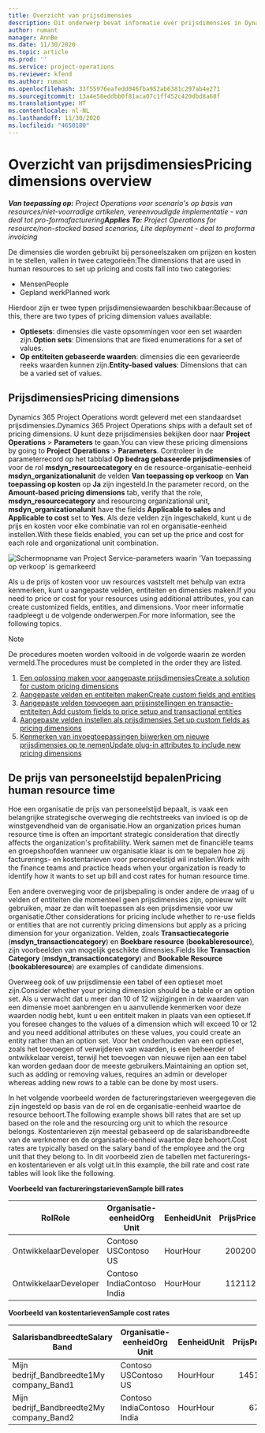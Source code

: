 ```yaml
---
title: Overzicht van prijsdimensies
description: Dit onderwerp bevat informatie over prijsdimensies in Dynamics 365 Project Operations.
author: rumant
manager: AnnBe
ms.date: 11/30/2020
ms.topic: article
ms.prod: ''
ms.service: project-operations
ms.reviewer: kfend
ms.author: rumant
ms.openlocfilehash: 33f55976eafedd046fba952ab6381c297ab4e271
ms.sourcegitcommit: 13a4e58eddbb0f81aca07c1ff452c420dbd8a68f
ms.translationtype: HT
ms.contentlocale: nl-NL
ms.lasthandoff: 11/30/2020
ms.locfileid: "4650180"
---
```

# <a name="pricing-dimensions-overview"></a><span data-ttu-id="3c27b-103">Overzicht van prijsdimensies</span><span class="sxs-lookup"><span data-stu-id="3c27b-103">Pricing dimensions overview</span></span>

<span data-ttu-id="3c27b-104">_**Van toepassing op:** Project Operations voor scenario's op basis van resources/niet-voorradige artikelen, vereenvoudigde implementatie - van deal tot pro-formafacturering_</span><span class="sxs-lookup"><span data-stu-id="3c27b-104">_**Applies To:** Project Operations for resource/non-stocked based scenarios, Lite deployment - deal to proforma invoicing_</span></span>

<span data-ttu-id="3c27b-105">De dimensies die worden gebruikt bij personeelszaken om prijzen en kosten in te stellen, vallen in twee categorieën:</span><span class="sxs-lookup"><span data-stu-id="3c27b-105">The dimensions that are used in human resources to set up pricing and costs fall into two categories:</span></span>

- <span data-ttu-id="3c27b-106">Mensen</span><span class="sxs-lookup"><span data-stu-id="3c27b-106">People</span></span>
- <span data-ttu-id="3c27b-107">Gepland werk</span><span class="sxs-lookup"><span data-stu-id="3c27b-107">Planned work</span></span>

<span data-ttu-id="3c27b-108">Hierdoor zijn er twee typen prijsdimensiewaarden beschikbaar:</span><span class="sxs-lookup"><span data-stu-id="3c27b-108">Because of this, there are two types of pricing dimension values available:</span></span>

- <span data-ttu-id="3c27b-109">**Optiesets**: dimensies die vaste opsommingen voor een set waarden zijn.</span><span class="sxs-lookup"><span data-stu-id="3c27b-109">**Option sets**: Dimensions that are fixed enumerations for a set of values.</span></span>
- <span data-ttu-id="3c27b-110">**Op entiteiten gebaseerde waarden**: dimensies die een gevarieerde reeks waarden kunnen zijn.</span><span class="sxs-lookup"><span data-stu-id="3c27b-110">**Entity-based values**: Dimensions that can be a varied set of values.</span></span>

## <a name="pricing-dimensions"></a><span data-ttu-id="3c27b-111">Prijsdimensies</span><span class="sxs-lookup"><span data-stu-id="3c27b-111">Pricing dimensions</span></span>

<span data-ttu-id="3c27b-112">Dynamics 365 Project Operations wordt geleverd met een standaardset prijsdimensies.</span><span class="sxs-lookup"><span data-stu-id="3c27b-112">Dynamics 365 Project Operations ships with a default set of pricing dimensions.</span></span> <span data-ttu-id="3c27b-113">U kunt deze prijsdimensies bekijken door naar **Project Operations** > **Parameters** te gaan.</span><span class="sxs-lookup"><span data-stu-id="3c27b-113">You can view these pricing dimensions by going to **Project Operations** > **Parameters**.</span></span> <span data-ttu-id="3c27b-114">Controleer in de parameterrecord op het tabblad **Op bedrag gebaseerde prijsdimensies** of voor de rol **msdyn_resourcecategory** en de resource-organisatie-eenheid **msdyn_organizationalunit** de velden **Van toepassing op verkoop** en **Van toepassing op kosten** op **Ja** zijn ingesteld.</span><span class="sxs-lookup"><span data-stu-id="3c27b-114">In the parameter record, on the **Amount-based pricing dimensions** tab, verify that the role, **msdyn_resourcecategory** and resourcing organizational unit, **msdyn_organizationalunit** have the fields **Applicable to sales** and **Applicable to cost** set to **Yes**.</span></span> <span data-ttu-id="3c27b-115">Als deze velden zijn ingeschakeld, kunt u de prijs en kosten voor elke combinatie van rol en organisatie-eenheid instellen.</span><span class="sxs-lookup"><span data-stu-id="3c27b-115">With these fields enabled, you can set up the price and cost for each role and organizational unit combination.</span></span>

![Schermopname van Project Service-parameters waarin 'Van toepassing op verkoop' is gemarkeerd](media/PS-OOB-parameters.png)

<span data-ttu-id="3c27b-117">Als u de prijs of kosten voor uw resources vaststelt met behulp van extra kenmerken, kunt u aangepaste velden, entiteiten en dimensies maken.</span><span class="sxs-lookup"><span data-stu-id="3c27b-117">If you need to price or cost for your resources using additional attributes, you can create customized fields, entities, and dimensions.</span></span> <span data-ttu-id="3c27b-118">Voor meer informatie raadpleegt u de volgende onderwerpen.</span><span class="sxs-lookup"><span data-stu-id="3c27b-118">For more information, see the following topics.</span></span> 
  
  > [!NOTE]
  > <span data-ttu-id="3c27b-119">De procedures moeten worden voltooid in de volgorde waarin ze worden vermeld.</span><span class="sxs-lookup"><span data-stu-id="3c27b-119">The procedures must be completed in the order they are listed.</span></span>

1. [<span data-ttu-id="3c27b-120">Een oplossing maken voor aangepaste prijsdimensies</span><span class="sxs-lookup"><span data-stu-id="3c27b-120">Create a solution for custom pricing dimensions</span></span>](../sales/create-solution-custompd.md)
2. [<span data-ttu-id="3c27b-121">Aangepaste velden en entiteiten maken</span><span class="sxs-lookup"><span data-stu-id="3c27b-121">Create custom fields and entities</span></span>](create-custom-fields-entities-pricing-dimensions.md)
3. [<span data-ttu-id="3c27b-122">Aangepaste velden toevoegen aan prijsinstellingen en transactie-entiteiten </span><span class="sxs-lookup"><span data-stu-id="3c27b-122">Add custom fields to price setup and transactional entities</span></span>](add-custom-fields-price-setup-transactional-entities.md)
4. [<span data-ttu-id="3c27b-123">Aangepaste velden instellen als prijsdimensies </span><span class="sxs-lookup"><span data-stu-id="3c27b-123">Set up custom fields as pricing dimensions</span></span>](set-up-custom-fields-pricing-dimensions.md)
5. [<span data-ttu-id="3c27b-124">Kenmerken van invoegtoepassingen bijwerken om nieuwe prijsdimensies op te nemen</span><span class="sxs-lookup"><span data-stu-id="3c27b-124">Update plug-in attributes to include new pricing dimensions</span></span>](update-plugin-attributes-pd.md)


## <a name="pricing-human-resource-time"></a><span data-ttu-id="3c27b-125">De prijs van personeelstijd bepalen</span><span class="sxs-lookup"><span data-stu-id="3c27b-125">Pricing human resource time</span></span>
<span data-ttu-id="3c27b-126">Hoe een organisatie de prijs van personeelstijd bepaalt, is vaak een belangrijke strategische overweging die rechtstreeks van invloed is op de winstgevendheid van de organisatie.</span><span class="sxs-lookup"><span data-stu-id="3c27b-126">How an organization prices human resource time is often an important strategic consideration that directly affects the organization's profitability.</span></span> <span data-ttu-id="3c27b-127">Werk samen met de financiële teams en groepshoofden wanneer uw organisatie klaar is om te bepalen hoe zij facturerings- en kostentarieven voor personeelstijd wil instellen.</span><span class="sxs-lookup"><span data-stu-id="3c27b-127">Work with the finance teams and practice heads when your organization is ready to identify how it wants to set up bill and cost rates for human resource time.</span></span>

<span data-ttu-id="3c27b-128">Een andere overweging voor de prijsbepaling is onder andere de vraag of u velden of entiteiten die momenteel geen prijsdimensies zijn, opnieuw wilt gebruiken, maar ze dan wilt toepassen als een prijsdimensie voor uw organisatie.</span><span class="sxs-lookup"><span data-stu-id="3c27b-128">Other considerations for pricing include whether to re-use fields or entities that are not currently pricing dimensions but apply as a pricing dimension for your organization.</span></span> <span data-ttu-id="3c27b-129">Velden, zoals **Transactiecategorie** (**msdyn_transactioncategory**) en **Boekbare resource** (**bookableresource**), zijn voorbeelden van mogelijk geschikte dimensies.</span><span class="sxs-lookup"><span data-stu-id="3c27b-129">Fields like **Transaction Category** (**msdyn_transactioncategory**) and **Bookable Resource** (**bookableresource**) are examples of candidate dimensions.</span></span> 

<span data-ttu-id="3c27b-130">Overweeg ook of uw prijsdimensie een tabel of een optieset moet zijn.</span><span class="sxs-lookup"><span data-stu-id="3c27b-130">Consider whether your pricing dimension should be a table or an option set.</span></span> <span data-ttu-id="3c27b-131">Als u verwacht dat u meer dan 10 of 12 wijzigingen in de waarden van een dimensie moet aanbrengen en u aanvullende kenmerken voor deze waarden nodig hebt, kunt u een entiteit maken in plaats van een optieset.</span><span class="sxs-lookup"><span data-stu-id="3c27b-131">If you foresee changes to the values of a dimension which will exceed 10 or 12 and you need additional attributes on these values, you could create an entity rather than an option set.</span></span> <span data-ttu-id="3c27b-132">Voor het onderhouden van een optieset, zoals het toevoegen of verwijderen van waarden, is een beheerder of ontwikkelaar vereist, terwijl het toevoegen van nieuwe rijen aan een tabel kan worden gedaan door de meeste gebruikers.</span><span class="sxs-lookup"><span data-stu-id="3c27b-132">Maintaining an option set, such as adding or removing values, requires an admin or developer whereas adding new rows to a table can be done by most users.</span></span>

<span data-ttu-id="3c27b-133">In het volgende voorbeeld worden de factureringstarieven weergegeven die zijn ingesteld op basis van de rol en de organisatie-eenheid waartoe de resource behoort.</span><span class="sxs-lookup"><span data-stu-id="3c27b-133">The following example shows bill rates that are set up based on the role and the resourcing org unit to which the resource belongs.</span></span> <span data-ttu-id="3c27b-134">Kostentarieven zijn meestal gebaseerd op de salarisbandbreedte van de werknemer en de organisatie-eenheid waartoe deze behoort.</span><span class="sxs-lookup"><span data-stu-id="3c27b-134">Cost rates are typically based on the salary band of the employee and the org unit that they belong to.</span></span> <span data-ttu-id="3c27b-135">In dit voorbeeld zien de tabellen met facturerings- en kostentarieven er als volgt uit.</span><span class="sxs-lookup"><span data-stu-id="3c27b-135">In this example, the bill rate and cost rate tables will look like the following.</span></span>

<span data-ttu-id="3c27b-136">**Voorbeeld van factureringstarieven**</span><span class="sxs-lookup"><span data-stu-id="3c27b-136">**Sample bill rates**</span></span>

| <span data-ttu-id="3c27b-137">Rol</span><span class="sxs-lookup"><span data-stu-id="3c27b-137">Role</span></span>        | <span data-ttu-id="3c27b-138">Organisatie-eenheid</span><span class="sxs-lookup"><span data-stu-id="3c27b-138">Org Unit</span></span>    |<span data-ttu-id="3c27b-139">Eenheid</span><span class="sxs-lookup"><span data-stu-id="3c27b-139">Unit</span></span>      |<span data-ttu-id="3c27b-140">Prijs</span><span class="sxs-lookup"><span data-stu-id="3c27b-140">Price</span></span>      |<span data-ttu-id="3c27b-141">Valuta</span><span class="sxs-lookup"><span data-stu-id="3c27b-141">Currency</span></span>  |
| ------------|-------------|----------|----------:|----------|
| <span data-ttu-id="3c27b-142">Ontwikkelaar</span><span class="sxs-lookup"><span data-stu-id="3c27b-142">Developer</span></span>   | <span data-ttu-id="3c27b-143">Contoso US</span><span class="sxs-lookup"><span data-stu-id="3c27b-143">Contoso US</span></span>  |<span data-ttu-id="3c27b-144">Hour</span><span class="sxs-lookup"><span data-stu-id="3c27b-144">Hour</span></span> | <span data-ttu-id="3c27b-145">200</span><span class="sxs-lookup"><span data-stu-id="3c27b-145">200</span></span>|<span data-ttu-id="3c27b-146">USD</span><span class="sxs-lookup"><span data-stu-id="3c27b-146">USD</span></span>     |
| <span data-ttu-id="3c27b-147">Ontwikkelaar</span><span class="sxs-lookup"><span data-stu-id="3c27b-147">Developer</span></span>   | <span data-ttu-id="3c27b-148">Contoso India</span><span class="sxs-lookup"><span data-stu-id="3c27b-148">Contoso India</span></span> |<span data-ttu-id="3c27b-149">Hour</span><span class="sxs-lookup"><span data-stu-id="3c27b-149">Hour</span></span>|   <span data-ttu-id="3c27b-150">112</span><span class="sxs-lookup"><span data-stu-id="3c27b-150">112</span></span>|<span data-ttu-id="3c27b-151">USD</span><span class="sxs-lookup"><span data-stu-id="3c27b-151">USD</span></span>     |


<span data-ttu-id="3c27b-152">**Voorbeeld van kostentarieven**</span><span class="sxs-lookup"><span data-stu-id="3c27b-152">**Sample cost rates**</span></span>

| <span data-ttu-id="3c27b-153">Salarisbandbreedte</span><span class="sxs-lookup"><span data-stu-id="3c27b-153">Salary Band</span></span>     | <span data-ttu-id="3c27b-154">Organisatie-eenheid</span><span class="sxs-lookup"><span data-stu-id="3c27b-154">Org Unit</span></span>    |<span data-ttu-id="3c27b-155">Eenheid</span><span class="sxs-lookup"><span data-stu-id="3c27b-155">Unit</span></span>      |<span data-ttu-id="3c27b-156">Prijs</span><span class="sxs-lookup"><span data-stu-id="3c27b-156">Price</span></span>      |<span data-ttu-id="3c27b-157">Valuta</span><span class="sxs-lookup"><span data-stu-id="3c27b-157">Currency</span></span>  |
| ----------------|-------------|----------|----------:|----------|
| <span data-ttu-id="3c27b-158">Mijn bedrijf_Bandbreedte1</span><span class="sxs-lookup"><span data-stu-id="3c27b-158">My company_Band1</span></span> | <span data-ttu-id="3c27b-159">Contoso US</span><span class="sxs-lookup"><span data-stu-id="3c27b-159">Contoso US</span></span>  |<span data-ttu-id="3c27b-160">Hour</span><span class="sxs-lookup"><span data-stu-id="3c27b-160">Hour</span></span> | <span data-ttu-id="3c27b-161">145</span><span class="sxs-lookup"><span data-stu-id="3c27b-161">145</span></span>|<span data-ttu-id="3c27b-162">USD</span><span class="sxs-lookup"><span data-stu-id="3c27b-162">USD</span></span>     |
| <span data-ttu-id="3c27b-163">Mijn bedrijf_Bandbreedte2</span><span class="sxs-lookup"><span data-stu-id="3c27b-163">My company_Band2</span></span> | <span data-ttu-id="3c27b-164">Contoso India</span><span class="sxs-lookup"><span data-stu-id="3c27b-164">Contoso India</span></span> |<span data-ttu-id="3c27b-165">Hour</span><span class="sxs-lookup"><span data-stu-id="3c27b-165">Hour</span></span>|   <span data-ttu-id="3c27b-166">67</span><span class="sxs-lookup"><span data-stu-id="3c27b-166">67</span></span>|<span data-ttu-id="3c27b-167">USD</span><span class="sxs-lookup"><span data-stu-id="3c27b-167">USD</span></span>     |
